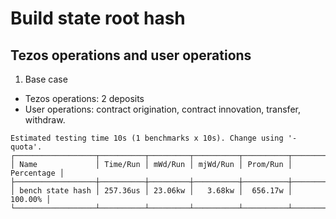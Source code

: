 # Build state root hash

## Tezos operations and user operations

1. Base case 

- Tezos operations: 2 deposits
- User operations: contract origination, contract innovation, transfer, withdraw.

```
Estimated testing time 10s (1 benchmarks x 10s). Change using '-quota'.
┌──────────────────┬──────────┬─────────┬──────────┬──────────┬────────────┐
│ Name             │ Time/Run │ mWd/Run │ mjWd/Run │ Prom/Run │ Percentage │
├──────────────────┼──────────┼─────────┼──────────┼──────────┼────────────┤
│ bench state hash │ 257.36us │ 23.06kw │   3.68kw │  656.17w │    100.00% │
└──────────────────┴──────────┴─────────┴──────────┴──────────┴────────────┘
```
